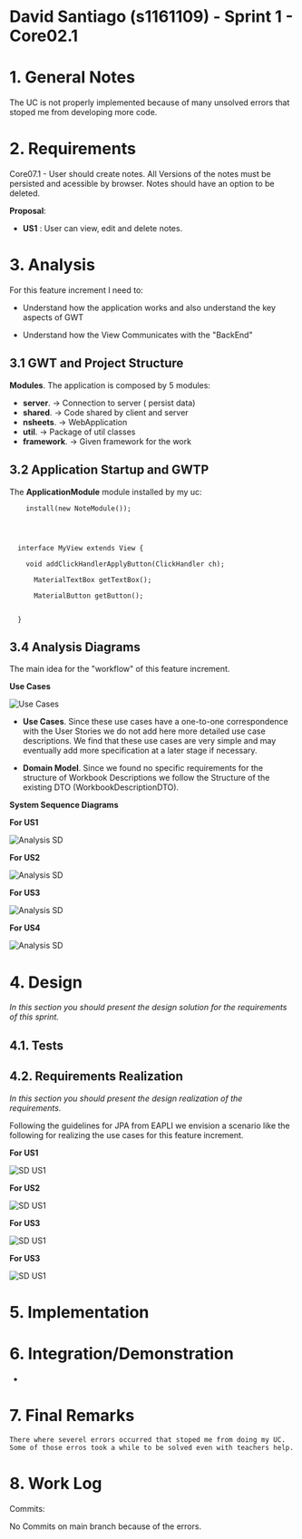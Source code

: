 **David Santiago** (s1161109) - Sprint 1 - Core02.1
===============================

# 1. General Notes

The UC is not properly implemented because of many unsolved errors that stoped me from developing more code.

# 2. Requirements

Core07.1 - User should create notes.
	       All Versions of the notes must be persisted and acessible by browser.
		   Notes should have an option to be deleted.
		   
		   

**Proposal**:

  - **US1** : User can view, edit and delete notes.


# 3. Analysis

For this feature increment I need to:  

- Understand how the application works and also understand the key aspects of GWT

- Understand how the View Communicates with the "BackEnd"


## 3.1 GWT and Project Structure

**Modules**. The application is composed by 5 modules:  


- **server**. -> Connection to server ( persist data) 
- **shared**. -> Code shared by client and server 
- **nsheets**. -> WebApplication 
- **util**. -> Package of util classes
- **framework**. -> Given framework for the work

## 3.2 Application Startup and GWTP


The **ApplicationModule** module installed by my uc:

	    install(new NoteModule());
  



      interface MyView extends View {

        void addClickHandlerApplyButton(ClickHandler ch);

          MaterialTextBox getTextBox();
		  
		  MaterialButton getButton();


      }



## 3.4 Analysis Diagrams

The main idea for the "workflow" of this feature increment.

**Use Cases**

![Use Cases](usecases.jpg)

- **Use Cases**. Since these use cases have a one-to-one correspondence with the User Stories we do not add here more detailed use case descriptions. We find that these use cases are very simple and may eventually add more specification at a later stage if necessary.


- **Domain Model**. Since we found no specific requirements for the structure of Workbook Descriptions we follow the Structure of the existing DTO (WorkbookDescriptionDTO).

**System Sequence Diagrams**

**For US1**

![Analysis SD](UseCreate.jpg)

**For US2**

![Analysis SD](UseGet.jpg)

**For US3**

![Analysis SD](UseEdit.jpg)

**For US4**

![Analysis SD](UseDelete.jpg)

# 4. Design

*In this section you should present the design solution for the requirements of this sprint.*



## 4.1. Tests


## 4.2. Requirements Realization

*In this section you should present the design realization of the requirements.*

Following the guidelines for JPA from EAPLI we envision a scenario like the following for realizing the use cases for this feature increment.

**For US1**

![SD US1](add.jpg)


**For US2**

![SD US1](edit.jpg)

**For US3**

![SD US1](get.jpg)

**For US3**

![SD US1](deletel.jpg)


# 5. Implementation


# 6. Integration/Demonstration

*

# 7. Final Remarks

	There where severel errors occurred that stoped me from doing my UC.
	Some of those erros took a while to be solved even with teachers help.

# 8. Work Log


Commits:

No Commits on main branch because of the errors.